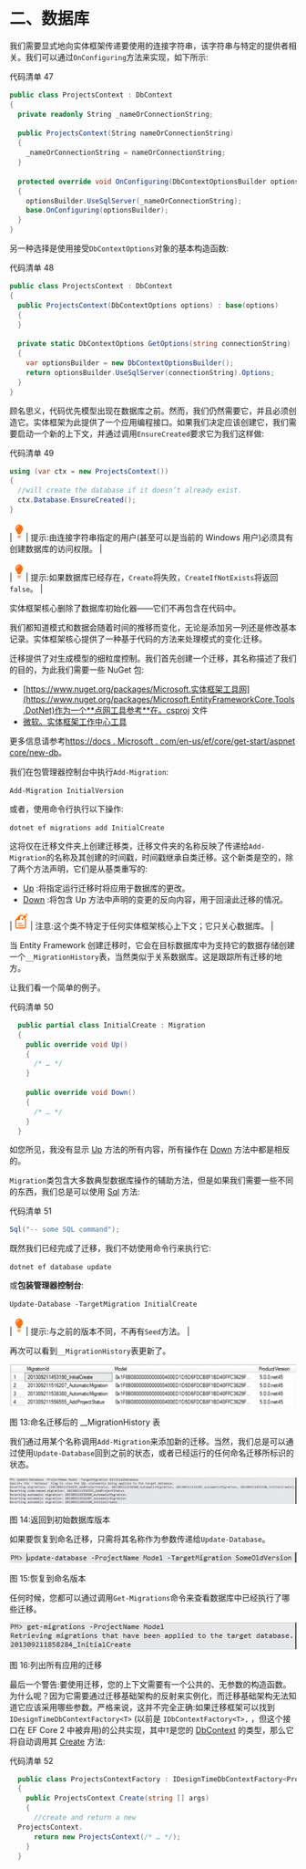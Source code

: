 # 二、数据库

我们需要显式地向实体框架传递要使用的连接字符串，该字符串与特定的提供者相关。我们可以通过`OnConfiguring`方法来实现，如下所示:

代码清单 47

```cs
public class ProjectsContext : DbContext
{
  private readonly String _nameOrConnectionString; 

  public ProjectsContext(String nameOrConnectionString)
  {
    _nameOrConnectionString = nameOrConnectionString;
  }

  protected override void OnConfiguring(DbContextOptionsBuilder optionsBuilder)
  {
    optionsBuilder.UseSqlServer(_nameOrConnectionString);
    base.OnConfiguring(optionsBuilder);
  }
}

```

另一种选择是使用接受`DbContextOptions`对象的基本构造函数:

代码清单 48

```cs
public class ProjectsContext : DbContext
{
  public ProjectsContext(DbContextOptions options) : base(options)
  {
  }

  private static DbContextOptions GetOptions(string connectionString)
  {
    var optionsBuilder = new DbContextOptionsBuilder();
    return optionsBuilder.UseSqlServer(connectionString).Options;
  }
}

```

顾名思义，代码优先模型出现在数据库之前。然而，我们仍然需要它，并且必须创造它。实体框架为此提供了一个应用编程接口。如果我们决定应该创建它，我们需要启动一个新的上下文，并通过调用`EnsureCreated`要求它为我们这样做:

代码清单 49

```cs
using (var ctx = new ProjectsContext())
{
  //will create the database if it doesn’t already exist.
  ctx.Database.EnsureCreated();
}

```

| ![](img/tip.png) | 提示:由连接字符串指定的用户(甚至可以是当前的 Windows 用户)必须具有创建数据库的访问权限。 |

| ![](img/tip.png) | 提示:如果数据库已经存在，`Create`将失败，`CreateIfNotExists`将返回`false`。 |

实体框架核心删除了数据库初始化器——它们不再包含在代码中。

我们都知道模式和数据会随着时间的推移而变化，无论是添加另一列还是修改基本记录。实体框架核心提供了一种基于代码的方法来处理模式的变化:迁移。

迁移提供了对生成模型的细粒度控制。我们首先创建一个迁移，其名称描述了我们的目的，为此我们需要一些 NuGet 包:

*   [https://www.nuget.org/packages/Microsoft.实体框架工具网](https://www.nuget.org/packages/Microsoft.EntityFrameworkCore.Tools.DotNet)作为一个**点网工具参考**在。csproj 文件
*   [微软。实体框架工作中心工具](https://www.nuget.org/packages/Microsoft.EntityFrameworkCore.Tools)

更多信息请参考[https://docs . Microsoft . com/en-us/ef/core/get-start/aspnet core/new-db](https://docs.microsoft.com/en-us/ef/core/get-started/aspnetcore/new-db)。

我们在包管理器控制台中执行`Add-Migration`:

`Add-Migration InitialVersion`

或者，使用命令行执行以下操作:

`dotnet ef migrations add InitialCreate`

这将仅在迁移文件夹上创建迁移类，迁移文件夹的名称反映了传递给`Add-Migration`的名称及其创建的时间戳，时间戳继承自类迁移。这个新类是空的，除了两个方法声明，它们是从基类重写的:

*   [Up](http://msdn.microsoft.com/en-us/library/system.data.entity.migrations.dbmigration.up.aspx) :将指定运行迁移时将应用于数据库的更改。
*   [Down](http://msdn.microsoft.com/en-us/library/system.data.entity.migrations.dbmigration.down.aspx) :将包含 Up 方法中声明的变更的反向内容，用于回滚此迁移的情况。

| ![](img/note.png) | 注意:这个类不特定于任何实体框架核心上下文；它只关心数据库。 |

当 Entity Framework 创建迁移时，它会在目标数据库中为支持它的数据存储创建一个`__MigrationHistory`表，当然类似于关系数据库。这是跟踪所有迁移的地方。

让我们看一个简单的例子。

代码清单 50

```cs
  public partial class InitialCreate : Migration
  {
    public override void Up()
    {
      /* … */
    }

    public override void Down()
    {
      /* … */
    }
  }

```

如您所见，我没有显示 [Up](http://msdn.microsoft.com/en-us/library/system.data.entity.migrations.dbmigration.up.aspx) 方法的所有内容，所有操作在 [Down](http://msdn.microsoft.com/en-us/library/system.data.entity.migrations.dbmigration.down.aspx) 方法中都是相反的。

`Migration`类包含大多数典型数据库操作的辅助方法，但是如果我们需要一些不同的东西，我们总是可以使用 [Sql](http://msdn.microsoft.com/en-us/library/system.data.entity.migrations.dbmigration.sql.aspx) 方法:

代码清单 51

```cs
Sql("-- some SQL command");

```

既然我们已经完成了迁移，我们不妨使用命令行来执行它:

`dotnet ef database update`

或**包装管理器控制台**:

`Update-Database -TargetMigration InitialCreate`

| ![](img/tip.png) | 提示:与之前的版本不同，不再有`Seed`方法。 |

再次可以看到`__MigrationHistory`表更新了。

![](img/image024.jpg)

图 13:命名迁移后的 __MigrationHistory 表

我们通过用某个名称调用`Add-Migration`来添加新的迁移。当然，我们总是可以通过使用`Update-Database`回到之前的状态，或者已经运行的任何命名迁移所标识的状态。

![](img/image025.jpg)

图 14:返回到初始数据库版本

如果要恢复到命名迁移，只需将其名称作为参数传递给`Update-Database`。

![](img/image026.jpg)

图 15:恢复到命名版本

任何时候，您都可以通过调用`Get-Migrations`命令来查看数据库中已经执行了哪些迁移。

![](img/image027.jpg)

图 16:列出所有应用的迁移

最后一个警告:要使用迁移，您的上下文需要有一个公共的、无参数的构造函数。为什么呢？因为它需要通过迁移基础架构的反射来实例化，而迁移基础架构无法知道它应该采用哪些参数。严格来说，这并不完全正确:如果迁移框架可以找到`IDesignTimeDbContextFactory<T>` (以前是 `IDbContextFactory<T>,` ，但这个接口在 EF Core 2 中被弃用)的公共实现，其中`T`是您的 [DbContext](https://msdn.microsoft.com/en-us/library/system.data.entity.dbcontext(v=vs.113).aspx) 的类型，那么它将自动调用其 [Create](https://msdn.microsoft.com/en-us/library/mt155160(v=vs.113).aspx#M:System.Data.Entity.Infrastructure.IDbContextFactory) 方法:

代码清单 52

```cs
  public class ProjectsContextFactory : IDesignTimeDbContextFactory<ProjectsContext>
  {
    public ProjectsContext Create(string [] args)
    {
      //create and return a new
  ProjectsContext.
      return new ProjectsContext(/* … */);
    }
  }

```